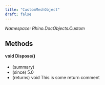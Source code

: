 ```yaml
---
title: "CustomMeshObject"
draft: false
---
```


*Namespace: Rhino.DocObjects.Custom*
## Methods
#### void Dispose()
- (summary) 
- (since) 5.0
- (returns) void This is some return comment
